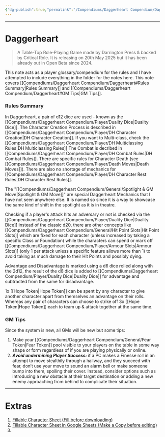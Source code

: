 ```yaml
---
{"dg-publish":true,"permalink":"/Compendiums/Daggerheart Compendium/Daggerheart/","tags":["TTRPG"]}
---
```



---
# Daggerheart
> A Table-Top Role-Playing Game made by Darrington Press & backed by Critical Role. It is releasing on 20th May 2025 but it has been already out in Open Beta since 2024.

This note acts as a player glossary/compendium for the rules and I have attempted to include everything in the folder for the notes here.
This note covers [[Compendiums/Daggerheart Compendium/Daggerheart#Rules Summary\|Rules Summary]] and [[Compendiums/Daggerheart Compendium/Daggerheart#GM Tips\|GM Tips]].

### Rules Summary
In Daggerheart, a pair of d12 dice are used - known as the [[Compendiums/Daggerheart Compendium/Player/Duality Dice\|Duality Dice]].
The Character Creation Process is described in [[Compendiums/Daggerheart Compendium/Player/DH Character Creation\|DH Character Creation]].
If you want to Multi-class, check the [[Compendiums/Daggerheart Compendium/Player/DH Multiclassing Rules\|DH Multiclassing Rules]]
The Combat is decribed in [[Compendiums/Daggerheart Compendium/Player/DH Combat Rules\|DH Combat Rules]].
There are specific rules for Character Death (see [[Compendiums/Daggerheart Compendium/Player/Death Moves\|Death Moves]]).
There are also no shortage of mechanics for [[Compendiums/Daggerheart Compendium/Player/DH Character Rest Rules\|DH Character Rest Rules]].

The "[[Compendiums/Daggerheart Compendium/General/Spotlight & GM Move\|Spotlight & GM Move]]" are special Daggerheart Mechanics that I have not seen anywhere else. It is named so since it is a way to showcase the same kind of shift in the spotlight as it is in theatre.

Checking if a player's attack hits an adversary or not is checked via the [[Compendiums/Daggerheart Compendium/Player/Duality Dice\|Duality Dice]] instead of the classic d20, there are other concepts like [[Compendiums/Daggerheart Compendium/General/Hit Point Slots\|Hit Point Slots]] which are fixed for each character (unless increased by taking a specific Class or Foundation) while the characters can spend or mark off [[Compendiums/Daggerheart Compendium/Player/Armour Slots\|Armour Slots]] (only 1 per attack unless a specific feature allows more than 1) to avoid taking as much damage to their Hit Points and possibly dying. 

Advantage and Disadvantage is marked using a d6 dice rolled along with the 2d12, the result of the d6 dice is added to [[Compendiums/Daggerheart Compendium/Player/Duality Dice\|Duality Dice]] for advantage and subtracted from the same for disadvantage.

1x [[Hope Token\|Hope Token]] can be spent by any character to give another character apart from themselves an advantage on their rolls. 
Whereas any pair of characters can choose to strike off 3x [[Hope Token\|Hope Token]] each to team up & attack together at the same time.

### GM Tips
Since the system is new, all GMs will be new but some tips:
1. Make your [[Compendiums/Daggerheart Compendium/General/Fear Token\|Fear Token]] pool visible to your players on the table in some way shape or form regardless of if you are playing physically or online.
2. ***Avoid undermining Player Success:*** if a PC makes a Finesse roll in an attempt to move stealthily through a hallway, and they succeed with fear, don’t use your move to sound an alarm bell or make someone bump into them, spoiling their cover. Instead, consider options such as introducing a new obstacle at their target destination or adding a new enemy approaching from behind to complicate their situation.

---
# Extras
1. [Fillable Character Sheet (Fill before downloading)](https://content.demiplane.com/nexus/daggerheart/character/pdf/acc63d2c-d885-4188-9d97-17fd9bcfbb0b-default.pdf)
2. [Fillable Character Sheet in Google Sheets (Make a Copy before editing)](https://docs.google.com/spreadsheets/d/1UOJhBwH8bLL8WfiQhrnw60qxfRzccD30lhmwEhyfnPY/edit?usp=sharing)
3. 